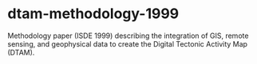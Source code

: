 # dtam-methodology-1999
Methodology paper (ISDE 1999) describing the integration of GIS, remote sensing, and geophysical data to create the Digital Tectonic Activity Map (DTAM).
